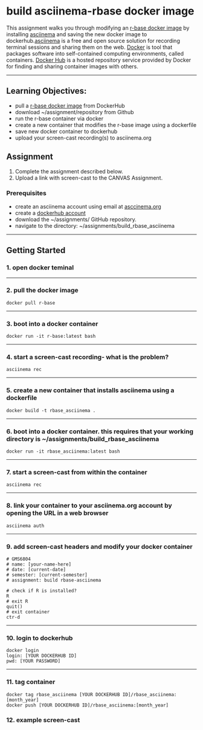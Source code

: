# build asciinema-rbase docker image

This assignment walks you through modifying an [r-base docker image](https://hub.docker.com/_/r-base?tab=description) by installing [asciinema](https://asciinema.org/docs/installation) and saving the new docker image to dockerhub.[asciinema](https://asciinema.org/about) is a free and open source solution for recording terminal sessions and sharing them on the web. [Docker](https://www.docker.com/resources/what-container) is tool that packages software into self-contained computing environments, called containers. [Docker Hub](https://www.docker.com/products/docker-hub) is a hosted repository service provided by Docker for finding and sharing container images with others.
<!-- blank line -->
----
<!-- blank line -->
## Learning Objectives:
 - pull a [r-base docker image](https://hub.docker.com/_/r-base?tab=description) from DockerHub
 - download ~/assignment/repository from Github
 - run the r-base container via docker
 - create a new container that modifies the r-base image using a dockerfile 
 - save new docker container to dockerhub
 - upload your screen-cast recording(s) to asciinema.org
 
  ## Assignment 
1. Complete the assignment described below.
2. Upload a link with screen-cast to the CANVAS Assignment.

### Prerequisites
* create an asciinema account using email at [asccinema.org](https://asciinema.org/login/new) 
* create a [dockerhub account](https://hub.docker.com/)
* download the ~/assignments/ GitHub repository. 
* navigate to the directory: ~/assignments/build_rbase_asciinema
<!-- blank line -->
----
<!-- blank line -->

## Getting Started

### 1. open docker teminal
<!-- blank line -->
----
<!-- blank line -->

### 2. pull the docker image
```
docker pull r-base
```
<!-- blank line -->
----
<!-- blank line -->

### 3. boot into a docker container 
```
docker run -it r-base:latest bash
```
<!-- blank line -->
----
<!-- blank line -->

### 4. start a screen-cast recording- what is the problem? 
```
asciinema rec
```
<!-- blank line -->
----
<!-- blank line -->

### 5. create a new container that installs asciinema using a dockerfile
```
docker build -t rbase_asciinema .
```
<!-- blank line -->
----
<!-- blank line -->

### 6. boot into a docker container. this requires that your working directory is ~/assignments/build_rbase_asciinema
```
docker run -it rbase_asciinema:latest bash
```
<!-- blank line -->
----
<!-- blank line -->

### 7. start a screen-cast from within the container 
```
asciinema rec
```
<!-- blank line -->
----
<!-- blank line -->

### 8. link your container to your asciinema.org account by opening the URL in a web browser 
```
asciinema auth
```
<!-- blank line -->
----
<!-- blank line -->

### 9. add screen-cast headers and modify your docker container
```
# GMS6804
# name: [your-name-here]
# date: [current-date]
# semester: [current-semester]
# assignment: build rbase-asciinema  

# check if R is installed?
R
# exit R
quit()
# exit container 
ctr-d
```
<!-- blank line -->
----
<!-- blank line -->

### 10. login to dockerhub
```
docker login
login: [YOUR DOCKERHUB ID]
pwd: [YOUR PASSWORD]
```
<!-- blank line -->
----
<!-- blank line -->

### 11. tag container
```
docker tag rbase_asciinema [YOUR DOCKERHUB ID]/rbase_asciinema:[month_year]
docker push [YOUR DOCKERHUB ID]/rbase_asciinema:[month_year]
```

### 12. example screen-cast
